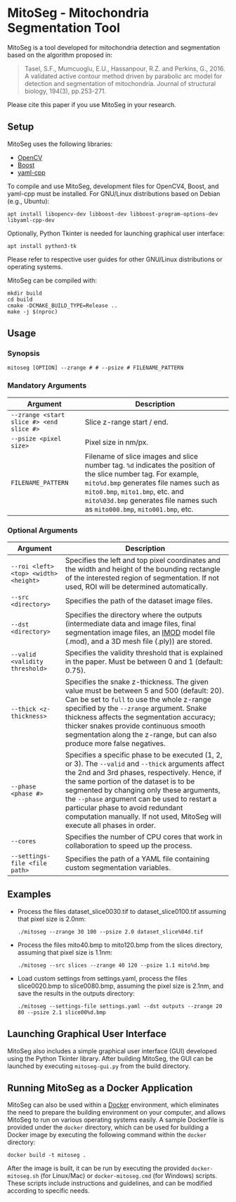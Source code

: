 # MitoSeg - Mitochondria Segmentation Tool

MitoSeg is a tool developed for mitochondria detection and segmentation based on the algorithm proposed in:

> Tasel, S.F., Mumcuoglu, E.U., Hassanpour, R.Z. and Perkins, G., 2016. A validated active contour method driven by parabolic arc model for detection and segmentation of mitochondria. Journal of structural biology, 194(3), pp.253-271.

Please cite this paper if you use MitoSeg in your research.

## Setup

MitoSeg uses the following libraries:

- [OpenCV](https://opencv.org/)
- [Boost](https://www.boost.org/)
- [yaml-cpp](https://github.com/jbeder/yaml-cpp)

To compile and use MitoSeg, development files for OpenCV4, Boost, and yaml-cpp must be installed. For GNU/Linux distributions based on Debian (e.g., Ubuntu):

    apt install libopencv-dev libboost-dev libboost-program-options-dev libyaml-cpp-dev

Optionally, Python Tkinter is needed for launching graphical user interface:

    apt install python3-tk

Please refer to respective user guides for other GNU/Linux distributions or operating systems.

MitoSeg can be compiled with:

    mkdir build
    cd build
    cmake -DCMAKE_BUILD_TYPE=Release ..
    make -j $(nproc)

## Usage

### Synopsis

    mitoseg [OPTION] --zrange # # --psize # FILENAME_PATTERN

### Mandatory Arguments

| Argument | Description |
| -- | -- |
| `--zrange <start slice #> <end slice #>` | Slice z-range start / end. |
| `--psize <pixel size>` | Pixel size in nm/px. |
| `FILENAME_PATTERN` | Filename of slice images and slice number tag. `%d` indicates the position of the slice number tag. For example, `mito%d.bmp` generates file names such as `mito0.bmp`, `mito1.bmp`, etc. and `mito%03d.bmp` generates file names such as `mito000.bmp`, `mito001.bmp`, etc. |


### Optional Arguments

| Argument | Description |
| -- | -- |
| `--roi <left> <top> <width> <height>` | Specifies the left and top pixel coordinates and the width and height of the bounding rectangle of the interested region of segmentation. If not used, ROI will be determined automatically. |
| `--src <directory>` | Specifies the path of the dataset image files. |
| `--dst <directory>` | Specifies the directory where the outputs (intermediate data and image files, final segmentation image files, an [IMOD](https://bio3d.colorado.edu/imod/) model file (.mod), and a 3D mesh file (.ply)) are stored. |
| `--valid <validity threshold>` | Specifies the validity threshold that is explained in the paper. Must be between 0 and 1 (default: 0.75). |
| `--thick <z-thickness>` | Specifies the snake z-thickness. The given value must be between 5 and 500 (default: 20). Can be set to `full` to use the whole z-range specified by the `--zrange` argument. Snake thickness affects the segmentation accuracy; thicker snakes provide continuous smooth segmentation along the z-range, but can also produce more false negatives. |
| `--phase <phase #>` | Specifies a specific phase to be executed (1, 2, or 3). The `--valid` and `--thick` arguments affect the 2nd and 3rd phases, respectively. Hence, if the same portion of the dataset is to be segmented by changing only these arguments, the `--phase` argument can be used to restart a particular phase to avoid redundant computation manually. If not used, MitoSeg will execute all phases in order. |
| `--cores` | Specifies the number of CPU cores that work in collaboration to speed up the process. |
| `--settings-file <file path>` | Specifies the path of a YAML file containing custom segmentation variables. |

## Examples

- Process the files dataset_slice0030.tif to dataset_slice0100.tif assuming that pixel size is 2.0nm:

      ./mitoseg --zrange 30 100 --psize 2.0 dataset_slice%04d.tif

- Process the files mito40.bmp to mito120.bmp from the slices directory, assuming that pixel size is 1.1nm:
   
      ./mitoseg --src slices --zrange 40 120 --psize 1.1 mito%d.bmp

- Load custom settings from settings.yaml, process the files slice0020.bmp to slice0080.bmp, assuming the pixel size is 2.1nm, and save the results in the outputs directory:

      ./mitoseg --settings-file settings.yaml --dst outputs --zrange 20 80 --psize 2.1 slice00%d.bmp


## Launching Graphical User Interface
MitoSeg also includes a simple graphical user interface (GUI) developed using the Python Tkinter library. After building MitoSeg, the GUI can be launched by executing `mitoseg-gui.py` from the build directory.

## Running MitoSeg as a Docker Application
MitoSeg can also be used within a [Docker](https://www.docker.com/) environment, which eliminates the need to prepare the building environment on your computer, and allows MitoSeg to run on various operating systems easily. A sample Dockerfile is provided under the `docker` directory, which can be used for building a Docker image by executing the following command within the `docker` directory:

    docker build -t mitoseg .

After the image is built, it can be run by executing the provided `docker-mitoseg.sh` (for Linux/Mac) or `docker-mitoseg.cmd` (for Windows) scripts. These scripts include instructions and guidelines, and can be modified according to specific needs.
